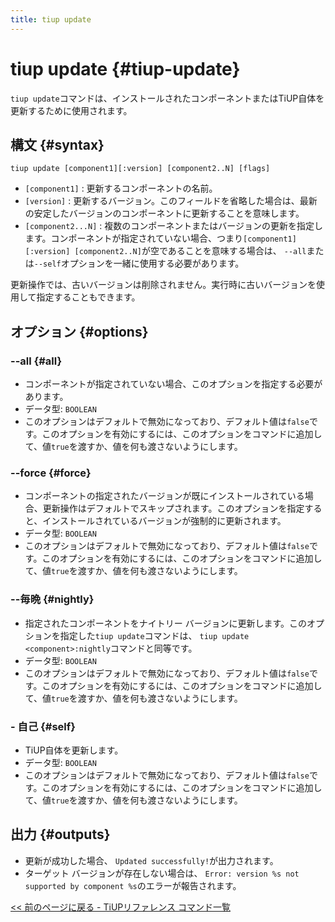 ```yaml
---
title: tiup update
---
```


# tiup update {#tiup-update}

`tiup update`コマンドは、インストールされたコンポーネントまたはTiUP自体を更新するために使用されます。

## 構文 {#syntax}

```shell
tiup update [component1][:version] [component2..N] [flags]
```

-   `[component1]` : 更新するコンポーネントの名前。
-   `[version]` : 更新するバージョン。このフィールドを省略した場合は、最新の安定したバージョンのコンポーネントに更新することを意味します。
-   `[component2...N]` : 複数のコンポーネントまたはバージョンの更新を指定します。コンポーネントが指定されていない場合、つまり`[component1][:version] [component2..N]`が空であることを意味する場合は、 `--all`または`--self`オプションを一緒に使用する必要があります。

更新操作では、古いバージョンは削除されません。実行時に古いバージョンを使用して指定することもできます。

## オプション {#options}

### &#x20;--all {#all}

-   コンポーネントが指定されていない場合、このオプションを指定する必要があります。
-   データ型: `BOOLEAN`
-   このオプションはデフォルトで無効になっており、デフォルト値は`false`です。このオプションを有効にするには、このオプションをコマンドに追加して、値`true`を渡すか、値を何も渡さないようにします。

### &#x20;--force {#force}

-   コンポーネントの指定されたバージョンが既にインストールされている場合、更新操作はデフォルトでスキップされます。このオプションを指定すると、インストールされているバージョンが強制的に更新されます。
-   データ型: `BOOLEAN`
-   このオプションはデフォルトで無効になっており、デフォルト値は`false`です。このオプションを有効にするには、このオプションをコマンドに追加して、値`true`を渡すか、値を何も渡さないようにします。

### --毎晩 {#nightly}

-   指定されたコンポーネントをナイトリー バージョンに更新します。このオプションを指定した`tiup update`コマンドは、 `tiup update <component>:nightly`コマンドと同等です。
-   データ型: `BOOLEAN`
-   このオプションはデフォルトで無効になっており、デフォルト値は`false`です。このオプションを有効にするには、このオプションをコマンドに追加して、値`true`を渡すか、値を何も渡さないようにします。

### - 自己 {#self}

-   TiUP自体を更新します。
-   データ型: `BOOLEAN`
-   このオプションはデフォルトで無効になっており、デフォルト値は`false`です。このオプションを有効にするには、このオプションをコマンドに追加して、値`true`を渡すか、値を何も渡さないようにします。

## 出力 {#outputs}

-   更新が成功した場合、 `Updated successfully!`が出力されます。
-   ターゲット バージョンが存在しない場合は、 `Error: version %s not supported by component %s`のエラーが報告されます。

[&lt;&lt; 前のページに戻る - TiUPリファレンス コマンド一覧](/tiup/tiup-reference.md#command-list)
